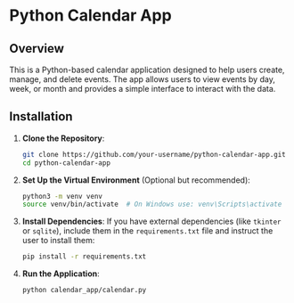 # Python Calendar App

## Overview

This is a Python-based calendar application designed to help users create, manage, and delete events. The app allows users to view events by day, week, or month and provides a simple interface to interact with the data.


## Installation

1. **Clone the Repository**:
    ```bash
    git clone https://github.com/your-username/python-calendar-app.git
    cd python-calendar-app
    ```

2. **Set Up the Virtual Environment** (Optional but recommended):
    ```bash
    python3 -m venv venv
    source venv/bin/activate  # On Windows use: venv\Scripts\activate
    ```

3. **Install Dependencies**:
    If you have external dependencies (like `tkinter` or `sqlite`), include them in the `requirements.txt` file and instruct the user to install them:
    ```bash
    pip install -r requirements.txt
    ```

4. **Run the Application**:
    ```bash
    python calendar_app/calendar.py
    ```
